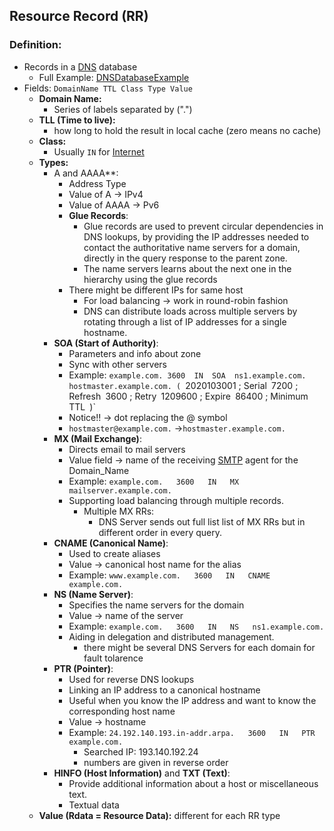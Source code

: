 ## Resource Record (RR)
### Definition:
- Records in a [DNS](DNS.md) database
	- Full Example: [DNSDatabaseExample](Attachments/DNSDatabaseExample.png)
- Fields: `DomainName TTL Class Type Value`
	- **Domain Name:** 
		- Series of labels separated by (".")
	- **TLL (Time to live):**  
		- how long to hold the result in local cache (zero means no cache)
	- **Class:** 
		- Usually `IN` for [Internet](Internet)
	- **Types:**
		- A and AAAA**: 
			- Address Type
			- Value of A -> IPv4 
			- Value of AAAA -> Pv6 
			- **Glue Records**:
				- Glue records are used to prevent circular dependencies in DNS lookups, by providing the IP addresses needed to contact the authoritative name servers for a domain, directly in the query response to the parent zone.
				- The name servers learns about the next one in the hierarchy using the glue records
			- There might be different IPs for same host
				- For load balancing -> work in round-robin fashion
				- DNS can distribute loads across multiple servers by rotating through a list of IP addresses for a single hostname.
		- **SOA (Start of Authority)**: 
			- Parameters and info about zone
			- Sync with other servers
			- Example:
			`example.com. 3600  IN  SOA  ns1.example.com. hostmaster.example.com. (
				`2020103001 ; Serial`
				`7200       ; Refresh`
				`3600       ; Retry`
				`1209600    ; Expire`
				`86400      ; Minimum TTL`
			`)`
			- Notice!! -> dot replacing the @ symbol
			- `hostmaster@example.com.` ->`hostmaster.example.com.`
		- **MX (Mail Exchange)**: 
			- Directs email to mail servers
			- Value field -> name of the receiving [SMTP](SMTP.md) agent for the Domain_Name
			- Example: `example.com.   3600   IN   MX  mailserver.example.com.`
			- Supporting load balancing through multiple records.
				- Multiple MX RRs: 
					- DNS Server sends out full list list of MX RRs but in different order in every query.
		- **CNAME (Canonical Name)**: 
			- Used to create aliases 
			- Value -> canonical host name for the alias
			- Example: `www.example.com.   3600   IN   CNAME   example.com.`
		- **NS (Name Server)**: 
			- Specifies the name servers for the domain
			- Value -> name of the server
			- Example: `example.com.   3600   IN   NS   ns1.example.com.`
			- Aiding in delegation and distributed management.
				- there might be several DNS Servers for each domain for fault tolarence
		- **PTR (Pointer)**: 
			- Used for reverse DNS lookups
			- Linking an IP address to a canonical hostname
			- Useful when you know the IP address and want to know the corresponding host name
			- Value -> hostname
			- Example: `24.192.140.193.in-addr.arpa.   3600   IN   PTR   example.com.`
				- Searched IP: 193.140.192.24 
				- numbers are given in reverse order
		- **HINFO (Host Information)** and **TXT (Text)**: 
			- Provide additional information about a host or miscellaneous text.
			- Textual data
	- **Value (Rdata = Resource Data):** different for each RR type



